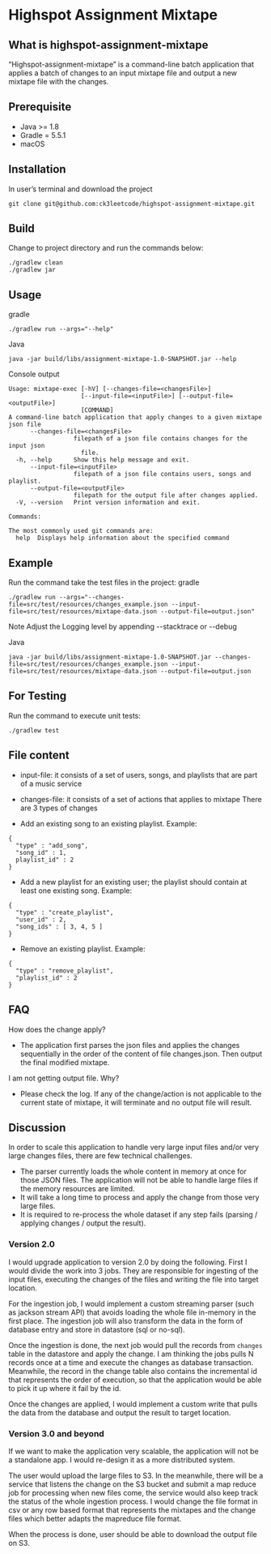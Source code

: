 # Highspot Assignment Mixtape

## What is highspot-assignment-mixtape
“Highspot-assignment-mixtape” is a command-line batch application that applies a batch of changes to an input mixtape file and output a new mixtape file with the changes.

## Prerequisite
*   Java >= 1.8
*   Gradle = 5.5.1
*   macOS

## Installation
In user’s terminal and download the project
```
git clone git@github.com:ck3leetcode/highspot-assignment-mixtape.git
```

## Build
Change to project directory and run the commands below:
```
./gradlew clean
./gradlew jar
```

## Usage
gradle
```
./gradlew run --args="--help"
```
Java
```
java -jar build/libs/assignment-mixtape-1.0-SNAPSHOT.jar --help
```
Console output
```
Usage: mixtape-exec [-hV] [--changes-file=<changesFile>]
                    [--input-file=<inputFile>] [--output-file=<outputFile>]
                    [COMMAND]
A command-line batch application that apply changes to a given mixtape json file
      --changes-file=<changesFile>
                  filepath of a json file contains changes for the input json
                    file.
  -h, --help      Show this help message and exit.
      --input-file=<inputFile>
                  filepath of a json file contains users, songs and playlist.
      --output-file=<outputFile>
                  filepath for the output file after changes applied.
  -V, --version   Print version information and exit.

Commands:

The most commonly used git commands are:
  help  Displays help information about the specified command
```

## Example
Run the command take the test files in the project:
gradle
```
./gradlew run --args="--changes-file=src/test/resources/changes_example.json --input-file=src/test/resources/mixtape-data.json --output-file=output.json" 
```
Note
Adjust the Logging level by appending --stacktrace or --debug

Java
```
java -jar build/libs/assignment-mixtape-1.0-SNAPSHOT.jar --changes-file=src/test/resources/changes_example.json --input-file=src/test/resources/mixtape-data.json --output-file=output.json
```

## For Testing
Run the command to execute unit tests:
```
./gradlew test
```

## File content
* input-file: it consists of a set of users, songs, and playlists that are part of a music service

* changes-file: it consists of a set of actions that applies to mixtape
There are 3 types of changes
* Add an existing song to an existing playlist. Example:
```
{
  "type" : "add_song",
  "song_id" : 1,
  playlist_id" : 2
}
```
* Add a new playlist for an existing user; the playlist should contain at least one existing song. Example:
```
{
  "type" : "create_playlist",
  "user_id" : 2,
  "song_ids" : [ 3, 4, 5 ]
}
```
* Remove an existing playlist. Example:
```
{
  "type" : "remove_playlist",
  "playlist_id" : 2
}
```

## FAQ
How does the change apply?
+ The application first parses the json files and applies the changes sequentially in the order of the content of file changes.json. Then output the final modified mixtape.

I am not getting output file. Why?
+ Please check the log. If any of the change/action is not applicable to the current state of mixtape, it will terminate and no output file will result.


## Discussion
In order to scale this application to handle very large input files and/or very large changes files, there are few technical challenges.
* The parser currently loads the whole content in memory at once for those JSON files. The application will not be able to handle large files if the memory resources are limited.
* It will take a long time to process and apply the change from those very large files.
* It is required to re-process the whole dataset if any step fails (parsing / applying changes / output the result).

### Version 2.0
I would upgrade application to version 2.0 by doing the following. First I would divide the work into 3 jobs. They are responsible for ingesting of the input files, executing the changes of the files and writing the file into target location.

For the ingestion job, I would implement a custom streaming parser (such as jackson stream API) that avoids loading the whole file in-memory in the first place. The ingestion job will also transform the data in the form of database entry and store in datastore (sql or no-sql).

Once the ingestion is done, the next job would pull the records from `changes` table in the datastore and apply the change. I am thinking the jobs pulls N records once at a time and execute the changes as database transaction. Meanwhile, the record in the change table also contains the incremental id that represents the order of execution, so that the application would be able to pick it up where it fail by the id.

Once the changes are applied, I would implement a custom write that pulls the data from the database and output the result to target location.

### Version 3.0 and beyond
If we want to make the application very scalable, the application will not be a standalone app. I would re-design it as a more distributed system.

The user would upload the large files to S3. In the meanwhile, there will be a service that listens the change on the S3 bucket and submit a map reduce job for processing when new files come, the service would also keep track the status of the whole ingestion process.
I would change the file format in csv or any row based format that represents the mixtapes and the change files which better adapts the mapreduce file format.




When the process is done, user should be able to download the output file on S3.

